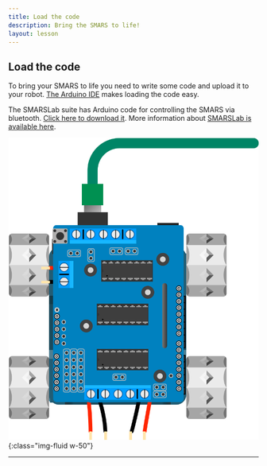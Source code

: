 ```yaml
---
title: Load the code
description: Bring the SMARS to life!
layout: lesson
---
```


## Load the code

To bring your SMARS to life you need to write some code and upload it to your robot. [The Arduino IDE](https://create.arduino.cc/editor) makes loading the code easy.

The SMARSLab suite has Arduino code for controlling the SMARS via bluetooth. [Click here to download it](https://github.com/kevinmcaleer/SMARSLab/). More information about [SMARSLab is available here](https://www.smarsfan.com/code/python).

![Load the code](assets/load_code.png){:class="img-fluid w-50"}

---
